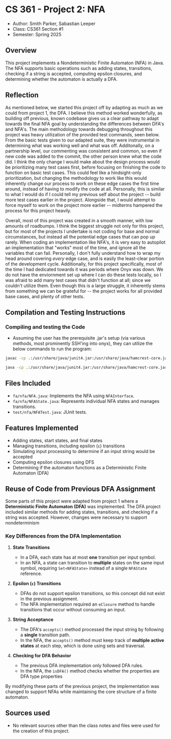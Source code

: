 # CS 361 - Project 2: NFA

* Author: Smith Parker, Sabastian Leeper
* Class: CS361 Section #1
* Semester: Spring 2025
## Overview
This project implements a Nondeterministic Finite Automaton (NFA) in Java. The NFA supports basic operations such as adding states, transitions, checking if a string is accepted, computing epsilon closures, and determining whether the automaton is actually a DFA.


## Reflection

As mentioned below, we started this project off by adapting as much as we could from project 1, the DFA. I believe this method worked wonderfully, as building off previous, known codebase gives us a clear pathway to adapt towards the final NFA goal by understanding the differences between DFA's and NFA's. The main methodology towards debugging throughout this project was heavy utilization of the provided test commands, seen below. From the basic tests given to our adapted suite, they were instrumental in determining what was working well and what was off. Additonally, on a partnership level, our commenting was consistent and common, so even if new code was added to the commit, the other person knew what the code did. I think the only change I would make about the design process would be prioritizing many test cases first, before focusing on finishing the code to function on basic test cases. This could feel like a hindsight-only prioritization, but changing the methodology to work like this would inherently change our process to work on these edge cases the first time around, instead of having to modify the code at all. Personally, this is similar to what I would do if I could tell my previous self about the project -- build more test cases earlier in the project. Alongside that, I would attempt to force myself to work on the project more earlier -- midterms hampered the process for this project heavily. 

Overall, most of this project was created in a smooth manner, with low amounts of roadbumps. I think the biggest struggle not only for this project, but for most of the projects I undertake is not coding for base and normal circumstances, but instead all the potential edge cases that can pop up rarely. When coding an implementation like NFA's, it is very easy to autopilot an implementation that "works" most of the time, and ignore all the variables that can fail. Personally, I don't fully understand how to wrap my head around covering *every* edge case, and is easily the least-clear portion of the development cycle. Additionally, for this project specifically, most of the time I had dedicated towards it was periods where Onyx was down. We do not have the enviornment set up where I can do these tests locally, so I was afraid to add many test cases that didn't function at all; since we couldn't utilize them. Even though this is a large struggle, it inherently stems from something we can be grateful for -- the project works for all provided base cases, and plenty of other tests.

## Compilation and Testing Instructions
### **Compiling and testing the Code**
   - Assuming the user has the prerequisite .jar's setup (via various methods, most prominently SSH'ing into onyx), they can utilize the below commands to run the program:
```sh
javac -cp .:/usr/share/java/junit4.jar:/usr/share/java/hamcrest-core.jar test/nfa/NFATest.java

java -cp .:/usr/share/java/junit4.jar:/usr/share/java/hamcrest-core.jar org.junit.runner.JUnitCore test.nfa.NFATest
```

## Files Included
- `fa/nfa/NFA.java`: Implements the NFA using `NFAInterface`.
- `fa/nfa/NFAState.java`: Represents individual NFA states and manages transitions.
- `test/nfa/NFATest.java`: JUnit tests.

## Features Implemented
- Adding states, start states, and final states
- Managing transitions, including epsilon (`ε`) transitions
- Simulating input processing to determine if an input string would be accepted
- Computing epsilon closures using DFS
- Determining if the automaton functions as a Deterministic Finite Automaton (DFA)

## Reuse of Code from Previous DFA Assignment
Some parts of this project were adapted from project 1 where a **Deterministic Finite Automaton (DFA)** was implemented. The DFA project included similar methods for adding states, transitions, and checking if a string was accepted. However, changes were necessary to support nondeterminism

### Key Differences from the DFA Implementation
1. **State Transitions**  
   - In a DFA, each state has at most **one** transition per input symbol.
   - In an NFA, a state can transition to **multiple** states on the same input symbol, requiring `Set<NFAState>` instead of a single `NFAState` reference.

2. **Epsilon (`ε`) Transitions**  
   - DFAs do not support epsilon transitions, so this concept did not exist in the previous assignment.
   - The NFA implementation required an `eClosure` method to handle transitions that occur without consuming an input.

3. **String Acceptance**  
   - The DFA's `accepts()` method processed the input string by following a **single** transition path.
   - In the NFA, the `accepts()` method must keep track of **multiple active states** at each step, which is done using sets and traversal.

4. **Checking for DFA Behavior**  
   - The previous DFA implementation only followed DFA rules.
   - In the NFA, the `isDFA()` method checks whether the properties are DFA type properties

By modifying these parts of the previous project, the implementation was changed to support NFAs while maintaining the core structure of a finite automaton.

## Sources used
   - No relevant sources other than the class notes and files were used for the creation of this project.

